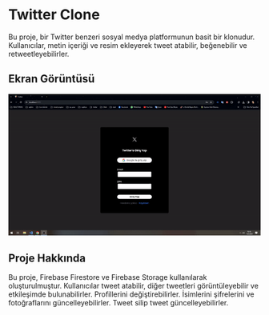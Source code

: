 # Twitter Clone

Bu proje, bir Twitter benzeri sosyal medya platformunun basit bir klonudur. 
Kullanıcılar, metin içeriği ve resim ekleyerek tweet atabilir, beğenebilir ve retweetleyebilirler.

## Ekran Görüntüsü

![Proje Ekran Görüntüsü](ekranGifi.gif)

## Proje Hakkında

Bu proje, Firebase Firestore ve Firebase Storage kullanılarak oluşturulmuştur. 
Kullanıcılar tweet atabilir, diğer tweetleri görüntüleyebilir ve etkileşimde bulunabilirler. Profillerini değiştirebilirler. İsimlerini şifrelerini ve fotoğraflarını güncelleyebilirler. Tweet silip tweet güncelleyebilirler.
